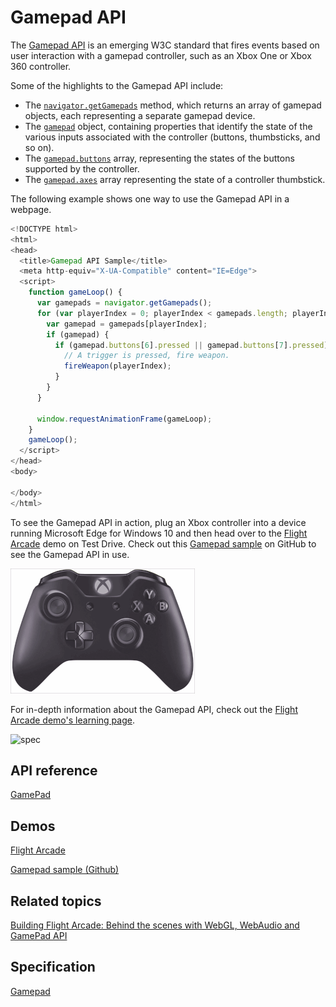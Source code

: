 # Gamepad API


The [Gamepad API](Http://go.microsoft.com/fwlink/p/?LinkID=398250) is an emerging W3C standard that fires events based on user interaction with a gamepad controller, such as an Xbox One or Xbox 360 controller.




Some of the highlights to the Gamepad API include:

* The [`navigator.getGamepads`](https://msdn.microsoft.com/library/Dn743639) method, which returns an array of gamepad objects, each representing a separate gamepad device.
* The [`gamepad`](https://msdn.microsoft.com/library/Dn743624) object, containing properties that identify the state of the various inputs associated with the controller (buttons, thumbsticks, and so on).
* The [`gamepad.buttons`](https://msdn.microsoft.com/library/dn743632) array, representing the states of the buttons supported by the controller.
* The [`gamepad.axes`](https://msdn.microsoft.com/library/dn743631) array representing the state of a controller thumbstick.

The following example shows one way to use the Gamepad API in a webpage.

```js
<!DOCTYPE html>
<html>
<head>
  <title>Gamepad API Sample</title>
  <meta http-equiv="X-UA-Compatible" content="IE=Edge">
  <script>
    function gameLoop() {
      var gamepads = navigator.getGamepads();
      for (var playerIndex = 0; playerIndex < gamepads.length; playerIndex++) {
        var gamepad = gamepads[playerIndex];
        if (gamepad) {
          if (gamepad.buttons[6].pressed || gamepad.buttons[7].pressed) {
            // A trigger is pressed, fire weapon.
            fireWeapon(playerIndex);
          }
        }
      }

      window.requestAnimationFrame(gameLoop);
    }
    gameLoop();
  </script>
</head>
<body>

</body>
</html>
```


To see the Gamepad API in action, plug an Xbox controller into a device running Microsoft Edge for Windows 10 and then head over to the [Flight Arcade](http://www.flightarcade.com/) demo on Test Drive. Check out this [Gamepad sample](http://internetexplorer.github.io/Gamepad-Sample/) on GitHub to see the Gamepad API in use.


![gamepad](../../media/gamepad.gif)

For in-depth information about the Gamepad API, check out the [Flight Arcade demo's learning page](http://www.flightarcade.com/learn/gamepad).

![spec](Gamepad)

## API reference
[GamePad](https://msdn.microsoft.com/library/Dn743624)

## Demos
[Flight Arcade](http://www.flightarcade.com/)

[Gamepad sample (Github)](http://internetexplorer.github.io/Gamepad-Sample/)

## Related topics
[Building Flight Arcade: Behind the scenes with WebGL, WebAudio and GamePad API](https://blogs.windows.com/msedgedev/2015/06/24/building-flight-arcade-behind-the-scenes-with-webgl-webaudio-and-gamepad-api/)

## Specification

[Gamepad](http://www.w3.org/TR/gamepad/)


